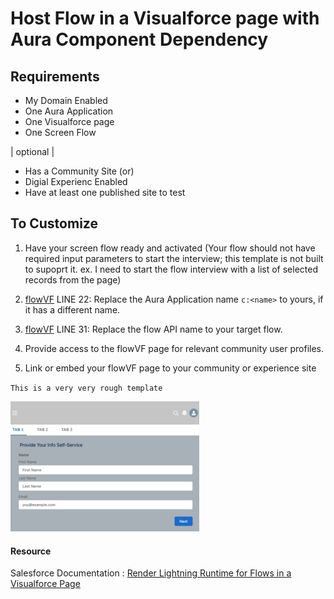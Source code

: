 # Host Flow in a Visualforce page with Aura Component Dependency

## Requirements
* My Domain Enabled
* One Aura Application
* One Visualforce page
* One Screen Flow

| optional |
* Has a Community Site (or)
* Digial Experienc Enabled
* Have at least one published site to test
## To Customize
1. Have your screen flow ready and activated (Your flow should not have required input parameters to start the interview; this template is not built to supoprt it. ex. I need to start the flow interview with a list of selected records from the page)

2. [flowVF](force-app/main/default/pages/flowVF.page) LINE 22: Replace the Aura Application name `c:<name>` to yours, if it has a different name.

3. [flowVF](force-app/main/default/pages/flowVF.page) LINE 31: Replace the flow API name to your target flow.

4. Provide access to the flowVF page for relevant community user profiles.

5. Link or embed your flowVF page to your community or experience site


`This is a very very rough template`

<img src="assets/flowInVF_AuraDependency.png" alt="FlowInVfF" width="60%" />

#### Resource
Salesforce Documentation : [Render Lightning Runtime for Flows in a Visualforce Page](https://developer.salesforce.com/docs/atlas.en-us.pages.meta/pages/pages_flows_lightningruntime.htm)